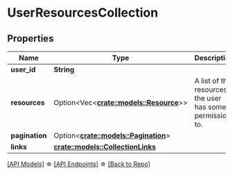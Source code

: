 # UserResourcesCollection

## Properties

Name | Type | Description | Notes
------------ | ------------- | ------------- | -------------
**user_id** | **String** |  | 
**resources** | Option<Vec<**[crate::models::Resource](Resource.md)**>> | A list of the resources the user has some permission to. | [optional]
**pagination** | Option<[**crate::models::Pagination**](Pagination.md)> |  | [optional]
**links** | [**crate::models::CollectionLinks**](CollectionLinks.md) |  | 

[[API Models]](./README.md#documentation-for-models) ☆ [[API Endpoints]](./README.md#documentation-for-api-endpoints) ☆ [[Back to Repo]](./README.md)


